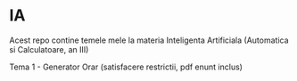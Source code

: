 # IA

Acest repo contine temele mele la materia Inteligenta Artificiala (Automatica si Calculatoare, an III)

Tema 1 - Generator Orar (satisfacere restrictii, pdf enunt inclus)
